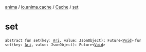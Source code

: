 [anima](../../index.md) / [io.anima.cache](../index.md) / [Cache](index.md) / [set](./set.md)

# set

`abstract fun set(key: `[`Ari`](../../io.anima/-ari.md)`, value: JsonObject): Future<`[`Void`](https://docs.oracle.com/javase/6/docs/api/java/lang/Void.html)`>`
`fun set(key: `[`Ari`](../../io.anima/-ari.md)`, value: JsonObject): Future<`[`Void`](https://docs.oracle.com/javase/6/docs/api/java/lang/Void.html)`>`